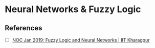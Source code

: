 # Neural Networks & Fuzzy Logic



## References

- [ ] [NOC Jan 2019: Fuzzy Logic and Neural Networks | IIT Kharagpur](https://m.youtube.com/playlist?list=PLbRMhDVUMngeASctgzkLEIpgFNZmWwqRl)